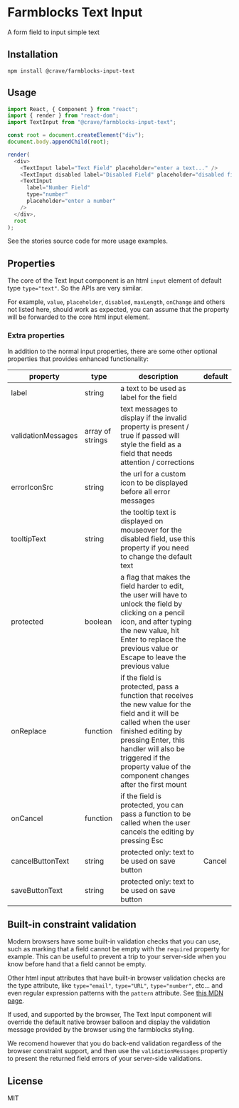 # Farmblocks Text Input

A form field to input simple text

## Installation

```
npm install @crave/farmblocks-input-text
```

## Usage

```javascript
import React, { Component } from "react";
import { render } from "react-dom";
import TextInput from "@crave/farmblocks-input-text";

const root = document.createElement("div");
document.body.appendChild(root);

render(
  <div>
    <TextInput label="Text Field" placeholder="enter a text..." />
    <TextInput disabled label="Disabled Field" placeholder="disabled field" />
    <TextInput
      label="Number Field"
      type="number"
      placeholder="enter a number"
    />
  </div>,
  root
);
```

See the stories source code for more usage examples.

## Properties

The core of the Text Input component is an html `input` element of default type
`type="text"`. So the APIs are very similar.

For example, `value`, `placeholder`, `disabled`, `maxLength`, `onChange` and
others not listed here, should work as expected, you can assume that the
property will be forwarded to the core html input element.

### Extra properties

In addition to the normal input properties, there are some other optional
properties that provides enhanced functionality:

| property           | type             | description                                                                                                                                                                                                                                                           | default |
| ------------------ | ---------------- | --------------------------------------------------------------------------------------------------------------------------------------------------------------------------------------------------------------------------------------------------------------------- | ------- |
| label              | string           | a text to be used as label for the field                                                                                                                                                                                                                              |         |
| validationMessages | array of strings | text messages to display if the invalid property is present / true if passed will style the field as a field that needs attention / corrections                                                                                                                       |         |
| errorIconSrc       | string           | the url for a custom icon to be displayed before all error messages                                                                                                                                                                                                   |         |
| tooltipText        | string           | the tooltip text is displayed on mouseover for the disabled field, use this property if you need to change the default text                                                                                                                                           |         |
| protected          | boolean          | a flag that makes the field harder to edit, the user will have to unlock the field by clicking on a pencil icon, and after typing the new value, hit Enter to replace the previous value or Escape to leave the previous value                                        |         |
| onReplace          | function         | if the field is protected, pass a function that receives the new value for the field and it will be called when the user finished editing by pressing Enter, this handler will also be triggered if the property value of the component changes after the first mount |         |
| onCancel           | function         | if the field is protected, you can pass a function to be called when the user cancels the editing by pressing Esc                                                                                                                                                     |         |
| cancelButtonText   | string           | protected only: text to be used on save button                                                                                                                                                                                                                        | Cancel  |
| saveButtonText     | string           | protected only: text to be used on save button                                                                                                                                                                                                                        |

## Built-in constraint validation

Modern browsers have some built-in validation checks that you can use, such as
marking that a field cannot be empty with the `required` property for example.
This can be useful to prevent a trip to your server-side when you know before
hand that a field cannot be empty.

Other html input attributes that have built-in browser validation checks are the
type attribute, like `type="email"`, `type="URL"`, `type="number"`, etc... and
even regular expression patterns with the `pattern` attribute. See
[this MDN page](https://developer.mozilla.org/en-US/docs/Web/Guide/HTML/HTML5/Constraint_validation).

If used, and supported by the browser, The Text Input component will override
the default native browser balloon and display the validation message provided
by the browser using the farmblocks styling.

We recomend however that you do back-end validation regardless of the browser
constraint support, and then use the `validationMessages` propertiy to present
the returned field errors of your server-side validations.

## License

MIT
